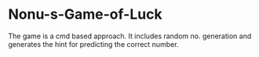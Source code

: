 # Nonu-s-Game-of-Luck
The game is a cmd based approach. It includes random no. generation and generates the hint for predicting the correct number.

